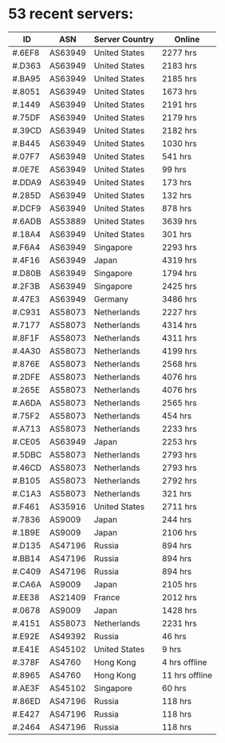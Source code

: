 # 53 recent servers:

| ID | ASN | Server Country | Online |
| ------ | ------ | ------ | ------ |
| #.6EF8 | AS63949 | United States | 2277 hrs |
| #.D363 | AS63949 | United States | 2183 hrs |
| #.BA95 | AS63949 | United States | 2185 hrs |
| #.8051 | AS63949 | United States | 1673 hrs |
| #.1449 | AS63949 | United States | 2191 hrs |
| #.75DF | AS63949 | United States | 2179 hrs |
| #.39CD | AS63949 | United States | 2182 hrs |
| #.B445 | AS63949 | United States | 1030 hrs |
| #.07F7 | AS63949 | United States | 541 hrs |
| #.0E7E | AS63949 | United States | 99 hrs |
| #.DDA9 | AS63949 | United States | 173 hrs |
| #.285D | AS63949 | United States | 132 hrs |
| #.DCF9 | AS63949 | United States | 878 hrs |
| #.6ADB | AS53889 | United States | 3639 hrs |
| #.18A4 | AS63949 | United States | 301 hrs |
| #.F6A4 | AS63949 | Singapore | 2293 hrs |
| #.4F16 | AS63949 | Japan | 4319 hrs |
| #.D80B | AS63949 | Singapore | 1794 hrs |
| #.2F3B | AS63949 | Singapore | 2425 hrs |
| #.47E3 | AS63949 | Germany | 3486 hrs |
| #.C931 | AS58073 | Netherlands | 2227 hrs |
| #.7177 | AS58073 | Netherlands | 4314 hrs |
| #.8F1F | AS58073 | Netherlands | 4311 hrs |
| #.4A30 | AS58073 | Netherlands | 4199 hrs |
| #.876E | AS58073 | Netherlands | 2568 hrs |
| #.2DFE | AS58073 | Netherlands | 4076 hrs |
| #.265E | AS58073 | Netherlands | 4076 hrs |
| #.A6DA | AS58073 | Netherlands | 2565 hrs |
| #.75F2 | AS58073 | Netherlands | 454 hrs |
| #.A713 | AS58073 | Netherlands | 2233 hrs |
| #.CE05 | AS63949 | Japan | 2253 hrs |
| #.5DBC | AS58073 | Netherlands | 2793 hrs |
| #.46CD | AS58073 | Netherlands | 2793 hrs |
| #.B105 | AS58073 | Netherlands | 2792 hrs |
| #.C1A3 | AS58073 | Netherlands | 321 hrs |
| #.F461 | AS35916 | United States | 2711 hrs |
| #.7836 | AS9009 | Japan | 244 hrs |
| #.1B9E | AS9009 | Japan | 2106 hrs |
| #.D135 | AS47196 | Russia | 894 hrs |
| #.BB14 | AS47196 | Russia | 894 hrs |
| #.C409 | AS47196 | Russia | 894 hrs |
| #.CA6A | AS9009 | Japan | 2105 hrs |
| #.EE38 | AS21409 | France | 2012 hrs |
| #.0678 | AS9009 | Japan | 1428 hrs |
| #.4151 | AS58073 | Netherlands | 2231 hrs |
| #.E92E | AS49392 | Russia | 46 hrs |
| #.E41E | AS45102 | United States | 9 hrs |
| #.378F | AS4760 | Hong Kong | 4 hrs offline |
| #.8965 | AS4760 | Hong Kong | 11 hrs offline |
| #.AE3F | AS45102 | Singapore | 60 hrs |
| #.86ED | AS47196 | Russia | 118 hrs |
| #.E427 | AS47196 | Russia | 118 hrs |
| #.2464 | AS47196 | Russia | 118 hrs |

